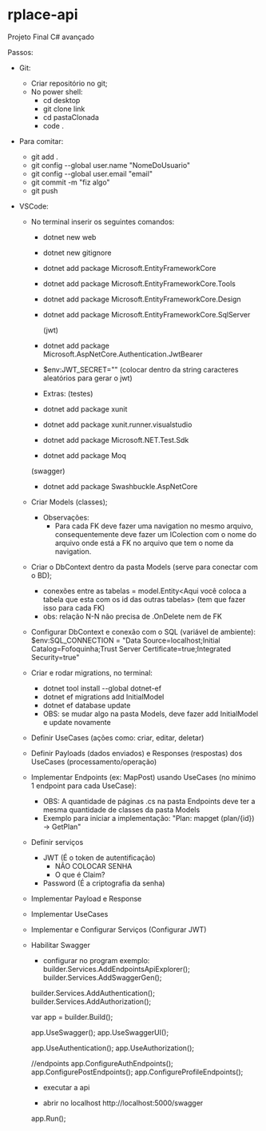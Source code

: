 # rplace-api
Projeto Final C# avançado

Passos:
- Git:
  - Criar repositório no git;
  - No power shell:
      - cd desktop
      - git clone link
      - cd pastaClonada
      - code .
        
- Para comitar:
  - git add .
  - git config --global user.name "NomeDoUsuario"
  - git config --global user.email "email"
  - git commit -m "fiz algo"
  - git push

- VSCode:
  - No terminal inserir os seguintes comandos:
      - dotnet new web
      - dotnet new gitignore
      - dotnet add package Microsoft.EntityFrameworkCore
      - dotnet add package Microsoft.EntityFrameworkCore.Tools
      - dotnet add package Microsoft.EntityFrameworkCore.Design
      - dotnet add package Microsoft.EntityFrameworkCore.SqlServer
        
        (jwt)
      - dotnet add package Microsoft.AspNetCore.Authentication.JwtBearer
      - $env:JWT_SECRET="" (colocar dentro da string caracteres aleatórios para gerar o jwt)
        
     - Extras:
       (testes)
      - dotnet add package xunit
      - dotnet add package xunit.runner.visualstudio
      - dotnet add package Microsoft.NET.Test.Sdk
      - dotnet add package Moq
        
       (swagger)
      - dotnet add package Swashbuckle.AspNetCore
        
  - Criar Models (classes);
      - Observações:
          - Para cada FK deve fazer uma navigation no mesmo arquivo, consequentemente deve fazer um IColection com o nome do arquivo onde está a FK no arquivo que tem o nome da navigation.
            
  - Criar o DbContext dentro da pasta Models (serve para conectar com o BD);
      - conexões entre as tabelas = model.Entity<Aqui você coloca a tabela que esta com os id das outras tabelas> (tem que fazer isso para cada FK)
      - obs: relação N-N não precisa de .OnDelete nem de FK
        
  - Configurar DbContext e conexão com o SQL (variável de ambiente): $env:SQL_CONNECTION = "Data Source=localhost;Initial Catalog=Fofoquinha;Trust Server Certificate=true;Integrated Security=true"
    
  - Criar e rodar migrations, no terminal:
      - dotnet tool install --global dotnet-ef
      - dotnet ef migrations add InitialModel
      - dotnet ef database update
      - OBS: se mudar algo na pasta Models, deve fazer add InitialModel e update novamente
        
  - Definir UseCases (ações como: criar, editar, deletar)
    
  - Definir Payloads (dados enviados) e Responses (respostas) dos UseCases (processamento/operação)
    
  - Implementar Endpoints (ex: MapPost) usando UseCases (no mínimo 1 endpoint para cada UseCase):
      - OBS: A quantidade de páginas .cs na pasta Endpoints deve ter a mesma quantidade de classes da pasta Models
      - Exemplo para iniciar a implementação: "Plan: mapget (plan/{id}) -> GetPlan"
        
  - Definir serviços
      - JWT (É o token de autentificação)
          - NÃO COLOCAR SENHA
          - O que é Claim?
      - Password (É a criptografia da senha)
        
  - Implementar Payload e Response
    
  - Implementar UseCases

  - Implementar e Configurar Serviços (Configurar JWT)

  - Habilitar Swagger
    - configurar no program
    exemplo:
    builder.Services.AddEndpointsApiExplorer();
    builder.Services.AddSwaggerGen();
    
    builder.Services.AddAuthentication();
    builder.Services.AddAuthorization();
    
    var app = builder.Build();
    
    app.UseSwagger();
    app.UseSwaggerUI();
    
    app.UseAuthentication();
    app.UseAuthorization();
 
    //endpoints
    app.ConfigureAuthEndpoints();
    app.ConfigurePostEndpoints();
    app.ConfigureProfileEndpoints();
    
    - executar a api
    
    - abrir no localhost
      http://localhost:5000/swagger
    
    app.Run();
